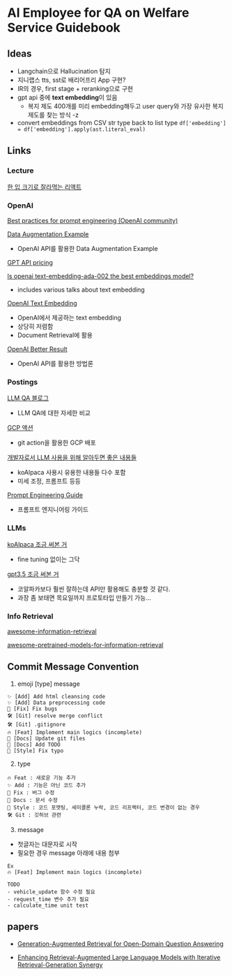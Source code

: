 # AI Employee for QA on Welfare Service Guidebook

## Ideas

- Langchain으로 Hallucination 탐지
- 지니랩스 tts, sst로 배리어프리 App 구현?
- IR의 경우, first stage + reranking으로 구현
- gpt api 중에 **text embedding**이 있음
  - 복지 제도 400개를 미리 embedding해두고 user query와 가장 유사한 복지 제도를 찾는 방식 -z
- convert embeddings from CSV str type back to list type `df['embedding'] = df['embedding'].apply(ast.literal_eval)`

## Links

### Lecture

[한 입 크기로 잘라먹는 리액트](https://www.inflearn.com/course/%ED%95%9C%EC%9E%85-%EB%A6%AC%EC%95%A1%ED%8A%B8)

### OpenAI

[Best practices for prompt engineering (OpenAI community)](https://help.openai.com/en/articles/6654000-best-practices-for-prompt-engineering-with-openai-api)

[Data Augmentation Example](https://chat.openai.com/share/e03baffc-b954-478b-b4a9-344fefbc88e1)

- OpenAI API를 활용한 Data Augmentation Example

[GPT API pricing](https://openai.com/pricing)

[Is openai text-embedding-ada-002 the best embeddings model?](https://www.reddit.com/r/MachineLearning/comments/13aaj2w/d_is_openai_textembeddingada002_the_best/)

- includes various talks about text embedding

[OpenAI Text Embedding](https://openai.com/blog/introducing-text-and-code-embeddings/)

- OpenAI에서 제공하는 text embedding
- 상당히 저렴함
- Document Retrieval에 활용

[OpenAI Better Result](https://platform.openai.com/docs/guides/gpt-best-practices/strategy-provide-reference-text)

- OpenAI API를 활용한 방법론

### Postings

[LLM QA 블로그](https://georgesung.github.io/ai/llm-qa-eval-wikipedia/)

- LLM QA에 대한 자세한 비교

[GCP 액션](https://bitrader.tistory.com/457)

- git action을 활용한 GCP 배포

[개발자로서 LLM 사용을 위해 알아두면 좋은 내용들](https://haandol.github.io/2023/05/02/llm-for-ordinary-developers.html#fn:13)

- koAlpaca 사용시 유용한 내용들 다수 포함
- 미세 조정, 프롬프트 등등

[Prompt Engineering Guide](https://www.promptingguide.ai/)

- 프롬프트 엔지니어링 가이드

### LLMs

[koAlpaca 조금 써본 거](https://chat.koalpaca.com/r/2xWRgdz)

- fine tuning 없이는 그닥

[gpt3.5 조금 써본 거](https://chat.openai.com/share/381216b5-a797-4279-846a-8c92fc744cd3)

- 코알파카보다 훨씬 잘하는데 API만 활용해도 충분할 것 같다.
- 과장 좀 보태면 목요일까지 프로토타입 만들기 가능...

### Info Retrieval

[awesome-information-retrieval](https://github.com/harpribot/awesome-information-retrieval)

[awesome-pretrained-models-for-information-retrieval](https://github.com/ict-bigdatalab/awesome-pretrained-models-for-information-retrieval)

## Commit Message Convention

1. emoji \[type\] message

```
✨ [Add] Add html cleansing code
✨ [Add] Data preprocessing code
🐛 [Fix] Fix bugs
🛠️ [Git] resolve merge conflict
🛠️ [Git] .gitignore
🔥 [Feat] Implement main logics (incomplete)
📝 [Docs] Update git files
📝 [Docs] Add TODO
📝 [Style] Fix typo
```

2. type

```
🔥 Feat : 새로운 기능 추가
✨ Add : 기능은 아닌 코드 추가
🐛 Fix : 버그 수정
📝 Docs : 문서 수정
📝 Style : 코드 포맷팅, 세미콜론 누락, 코드 리프랙터, 코드 변경이 없는 경우
🛠️ Git : 깃허브 관련
```

3. message

- 첫글자는 대문자로 시작
- 필요한 경우 message 아래에 내용 첨부

```
Ex
🔥 [Feat] Implement main logics (incomplete)

TODO
- vehicle_update 함수 수정 필요
- request_time 변수 추가 필요
- calculate_time unit test
```

## papers

- [Generation-Augmented Retrieval for Open-Domain Question Answering](https://arxiv.org/pdf/2009.08553.pdf)

- [Enhancing Retrieval-Augmented Large Language Models with Iterative Retrieval-Generation Synergy](https://arxiv.org/pdf/2305.15294.pdf)

